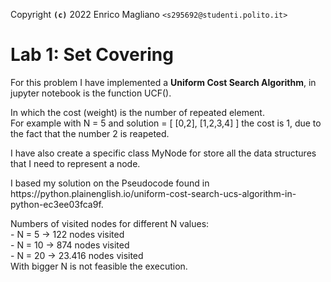 Copyright **`(c)`** 2022 Enrico Magliano `<s295692@studenti.polito.it>`
# Lab 1: Set Covering
<p>
  For this problem I have implemented a <b>Uniform Cost Search Algorithm</b>, in jupyter notebook is the function UCF().
</p>
<p>
In which the cost (weight) is the number of repeated element.</br>For example with N = 5 and solution = [ [0,2], [1,2,3,4] ] the cost is 1, due to the fact that the number 2 is reapeted.
</p> 
<p>
 I have also create a specific class MyNode for store all the data structures that I need to represent a node.
</p>
<p>
 I based my solution on the Pseudocode found in https://python.plainenglish.io/uniform-cost-search-ucs-algorithm-in-python-ec3ee03fca9f.
 </P>
 <p>
  Numbers of visited nodes for different N values:<br/>
   - N = 5 -> 122 nodes visited<br/>
   - N = 10 -> 874 nodes visited<br/>
   - N = 20 -> 23.416 nodes visited<br/>
   With bigger N is not feasible the execution.
  </p>
